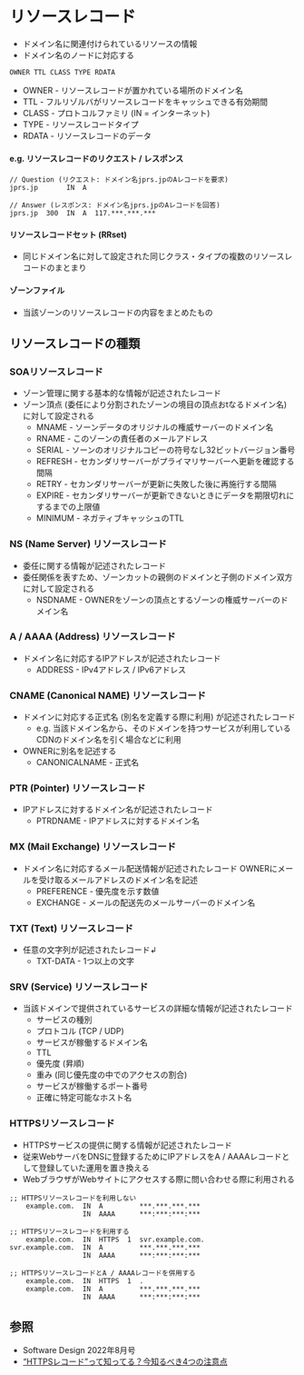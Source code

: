 # リソースレコード
- ドメイン名に関連付けられているリソースの情報
- ドメイン名のノードに対応する

```
OWNER TTL CLASS TYPE RDATA
```

- OWNER - リソースレコードが置かれている場所のドメイン名
- TTL   - フルリゾルバがリソースレコードをキャッシュできる有効期間
- CLASS - プロトコルファミリ (IN = インターネット)
- TYPE  - リソースレコードタイプ
- RDATA - リソースレコードのデータ

#### e.g. リソースレコードのリクエスト / レスポンス

```
// Question (リクエスト: ドメイン名jprs.jpのAレコードを要求)
jprs.jp       IN  A

// Answer (レスポンス: ドメイン名jprs.jpのAレコードを回答)
jprs.jp  300  IN  A  117.***.***.***
```

#### リソースレコードセット (RRset)
- 同じドメイン名に対して設定された同じクラス・タイプの複数のリソースレコードのまとまり

#### ゾーンファイル
- 当該ゾーンのリソースレコードの内容をまとめたもの

## リソースレコードの種類
### SOAリソースレコード
- ゾーン管理に関する基本的な情報が記述されたレコード
- ゾーン頂点 (委任により分割されたゾーンの境目の頂点おtなるドメイン名) に対して設定される
  - MNAME - ソーンデータのオリジナルの権威サーバーのドメイン名
  - RNAME - このゾーンの責任者のメールアドレス
  - SERIAL - ソーンのオリジナルコピーの符号なし32ビットバージョン番号
  - REFRESH - セカンダリサーバーがプライマリサーバーへ更新を確認する間隔
  - RETRY - セカンダリサーバーが更新に失敗した後に再施行する間隔
  - EXPIRE - セカンダリサーバーが更新できないときにデータを期限切れにするまでの上限値
  - MINIMUM - ネガティブキャッシュのTTL

### NS (Name Server) リソースレコード
- 委任に関する情報が記述されたレコード
- 委任関係を表すため、ゾーンカットの親側のドメインと子側のドメイン双方に対して設定される
  - NSDNAME - OWNERをゾーンの頂点とするゾーンの権威サーバーのドメイン名

### A / AAAA (Address) リソースレコード
- ドメイン名に対応するIPアドレスが記述されたレコード
  - ADDRESS - IPv4アドレス / IPv6アドレス

### CNAME (Canonical NAME) リソースレコード
- ドメインに対応する正式名 (別名を定義する際に利用) が記述されたレコード
  - e.g. 当該ドメイン名から、そのドメインを持つサービスが利用しているCDNのドメイン名を引く場合などに利用
- OWNERに別名を記述する
  - CANONICALNAME - 正式名

### PTR (Pointer) リソースレコード
- IPアドレスに対するドメイン名が記述されたレコード
  - PTRDNAME - IPアドレスに対するドメイン名

### MX (Mail Exchange) リソースレコード
- ドメイン名に対応するメール配送情報が記述されたレコード
  OWNERにメールを受け取るメールアドレスのドメイン名を記述
  - PREFERENCE - 優先度を示す数値
  - EXCHANGE - メールの配送先のメールサーバーのドメイン名

### TXT (Text) リソースレコード
- 任意の文字列が記述されたレコード↲
  - TXT-DATA - 1つ以上の文字

### SRV (Service) リソースレコード
- 当該ドメインで提供されているサービスの詳細な情報が記述されたレコード
  - サービスの種別
  - プロトコル (TCP / UDP)
  - サービスが稼働するドメイン名
  - TTL
  - 優先度 (昇順)
  - 重み (同じ優先度の中でのアクセスの割合)
  - サービスが稼働するポート番号
  - 正確に特定可能なホスト名

### HTTPSリソースレコード
- HTTPSサービスの提供に関する情報が記述されたレコード
- 従来WebサーバをDNSに登録するためにIPアドレスをA / AAAAレコードとして登録していた運用を置き換える
- WebブラウザがWebサイトにアクセスする際に問い合わせる際に利用される

```
;; HTTPSリソースレコードを利用しない
    example.com.  IN  A         ***.***.***.***
                  IN  AAAA      ***:***:***:***

;; HTTPSリソースレコードを利用する
    example.com.  IN  HTTPS  1  svr.example.com.
svr.example.com.  IN  A         ***.***.***.***
                  IN  AAAA      ***:***:***:***

;; HTTPSリソースレコードとA / AAAAレコードを併用する
    example.com.  IN  HTTPS  1  .
    example.com.  IN  A         ***.***.***.***
                  IN  AAAA      ***:***:***:***
```

## 参照
- Software Design 2022年8月号
- [“HTTPSレコード”って知ってる？今知るべき4つの注意点](https://eng-blog.iij.ad.jp/archives/12882)
